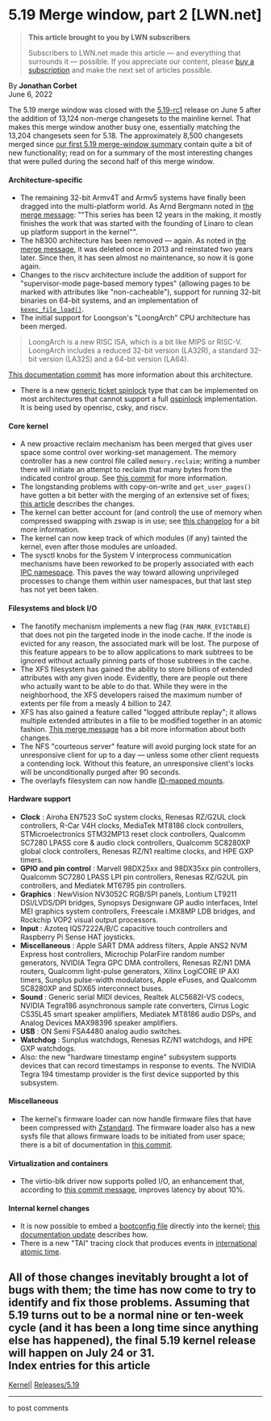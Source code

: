 # 5.19 Merge window, part 2 [LWN.net]

> **This article brought to you by LWN subscribers**
> 
> Subscribers to LWN.net made this article — and everything that surrounds it — possible. If you appreciate our content, please [buy a subscription](/Promo/nst-nag3/subscribe) and make the next set of articles possible. 

By **Jonathan Corbet**  
June 6, 2022 

The 5.19 merge window was closed with the [5.19-rc1](/ml/linux-kernel/CAHk-=wgZt-YDSKfdyES2p6A_KJoG8DwQ0mb9CeS8jZYp+0Y2Rw@mail.gmail.com/) release on June 5 after the addition of 13,124 non-merge changesets to the mainline kernel. That makes this merge window another busy one, essentially matching the 13,204 changesets seen for 5.18. The approximately 8,500 changesets merged since [our first 5.19 merge-window summary](/Articles/896140/) contain quite a bit of new functionality; read on for a summary of the most interesting changes that were pulled during the second half of this merge window. 

#### Architecture-specific

  * The remaining 32-bit Armv4T and Armv5 systems have finally been dragged into the multi-platform world. As Arnd Bergmann noted in [the merge message](https://git.kernel.org/linus/ecf0aa5317b0): ""This series has been 12 years in the making, it mostly finishes the work that was started with the founding of Linaro to clean up platform support in the kernel"". 
  * The h8300 architecture has been removed — again. As noted in [the merge message](https://git.kernel.org/linus/fba2689ee77e), it was deleted once in 2013 and reinstated two years later. Since then, it has seen almost no maintenance, so now it is gone again. 
  * Changes to the riscv architecture include the addition of support for "supervisor-mode page-based memory types" (allowing pages to be marked with attributes like "non-cacheable"), support for running 32-bit binaries on 64-bit systems, and an implementation of [`kexec_file_load()`](https://man7.org/linux/man-pages/man2/kexec_load.2.html). 
  * The initial support for Loongson's "LoongArch" CPU architecture has been merged. 

> LoongArch is a new RISC ISA, which is a bit like MIPS or RISC-V. LoongArch includes a reduced 32-bit version (LA32R), a standard 32-bit version (LA32S) and a 64-bit version (LA64). 

[This documentation commit](https://git.kernel.org/linus/0ea8ce61cb2c) has more information about this architecture. 
  * There is a new [generic ticket spinlock](/ml/linux-kernel/20220430153626.30660-1-palmer@rivosinc.com/) type that can be implemented on most architectures that cannot support a full [qspinlock](/Articles/590243/) implementation. It is being used by openrisc, csky, and riscv. 




#### Core kernel

  * A new proactive reclaim mechanism has been merged that gives user space some control over working-set management. The memory controller has a new control file called `memory.reclaim`; writing a number there will initiate an attempt to reclaim that many bytes from the indicated control group. See [this commit](https://git.kernel.org/linus/94968384dde1) for more information. 
  * The longstanding problems with copy-on-write and `get_user_pages()` have gotten a bit better with the merging of an extensive set of fixes; [this article](/Articles/895439/) describes the changes. 
  * The kernel can better account for (and control) the use of memory when compressed swapping with zswap is in use; see [this changelog](https://git.kernel.org/linus/f4840ccfca25) for a bit more information. 
  * The kernel can now keep track of which modules (if any) tainted the kernel, even after those modules are unloaded. 
  * The sysctl knobs for the System V interprocess communication mechanisms have been reworked to be properly associated with each [IPC namespace](https://man7.org/linux/man-pages/man7/ipc_namespaces.7.html). This paves the way toward allowing unprivileged processes to change them within user namespaces, but that last step has not yet been taken. 



#### Filesystems and block I/O

  * The fanotify mechanism implements a new flag (`FAN_MARK_EVICTABLE`) that does not pin the targeted inode in the inode cache. If the inode is evicted for any reason, the associated mark will be lost. The purpose of this feature appears to be to allow applications to mark subtrees to be ignored without actually pinning parts of those subtrees in the cache. 
  * The XFS filesystem has gained the ability to store billions of extended attributes with any given inode. Evidently, there are people out there who actually want to be able to do that. While they were in the neighborhood, the XFS developers raised the maximum number of extents per file from a measly 4 billion to 247. 
  * XFS has also gained a feature called "logged attribute replay"; it allows multiple extended attributes in a file to be modified together in an atomic fashion. [This merge message](https://git.kernel.org/linus/babf0bb978e3) has a bit more information about both changes. 
  * The NFS "courteous server" feature will avoid purging lock state for an unresponsive client for up to a day — unless some other client requests a contending lock. Without this feature, an unresponsive client's locks will be unconditionally purged after 90 seconds. 
  * The overlayfs filesystem can now handle [ID-mapped mounts](/Articles/896255/). 



#### Hardware support

  * **Clock** : Airoha EN7523 SoC system clocks, Renesas RZ/G2UL clock controllers, R-Car V4H clocks, MediaTek MT8186 clock controllers, STMicroelectronics STM32MP13 reset clock controllers, Qualcomm SC7280 LPASS core & audio clock controllers, Qualcomm SC8280XP global clock controllers, Renesas RZ/N1 realtime clocks, and HPE GXP timers. 
  * **GPIO and pin control** : Marvell 98DX25xx and 98DX35xx pin controllers, Qualcomm SC7280 LPASS LPI pin controllers, Renesas RZ/G2UL pin controllers, and Mediatek MT6795 pin controllers. 
  * **Graphics** : NewVision NV3052C RGB/SPI panels, Lontium LT9211 DSI/LVDS/DPI bridges, Synopsys Designware GP audio interfaces, Intel MEI graphics system controllers, Freescale i.MX8MP LDB bridges, and Rockchip VOP2 visual output processors. 
  * **Input** : Azoteq IQS7222A/B/C capacitive touch controllers and Raspberry Pi Sense HAT joysticks. 
  * **Miscellaneous** : Apple SART DMA address filters, Apple ANS2 NVM Express host controllers, Microchip PolarFire random number generators, NVIDIA Tegra GPC DMA controllers, Renesas RZ/N1 DMA routers, Qualcomm light-pulse generators, Xilinx LogiCORE IP AXI timers, Sunplus pulse-width modulators, Apple eFuses, and Qualcomm SC8280XP and SDX65 interconnect buses. 
  * **Sound** : Generic serial MIDI devices, Realtek ALC5682I-VS codecs, NVIDIA Tegra186 asynchronous sample rate converters, Cirrus Logic CS35L45 smart speaker amplifiers, Mediatek MT8186 audio DSPs, and Analog Devices MAX98396 speaker amplifiers. 
  * **USB** : ON Semi FSA4480 analog audio switches. 
  * **Watchdog** : Sunplus watchdogs, Renesas RZ/N1 watchdogs, and HPE GXP watchdogs. 
  * Also: the new "hardware timestamp engine" subsystem supports devices that can record timestamps in response to events. The NVIDIA Tegra 194 timestamp provider is the first device supported by this subsystem. 



#### Miscellaneous

  * The kernel's firmware loader can now handle firmware files that have been compressed with [Zstandard](https://facebook.github.io/zstd/). The firmware loader also has a new sysfs file that allows firmware loads to be initiated from user space; there is a bit of documentation in [this commit](https://git.kernel.org/linus/536fd8184b7d). 



#### Virtualization and containers

  * The virtio-blk driver now supports polled I/O, an enhancement that, according to [this commit message](https://git.kernel.org/linus/4e0400525691), improves latency by about 10%. 



#### Internal kernel changes

  * It is now possible to embed a [bootconfig file](https://docs.kernel.org/admin-guide/bootconfig.html) directly into the kernel; [this documentation update](https://git.kernel.org/linus/2f51efc6b71d) describes how. 
  * There is a new "TAI" tracing clock that produces events in [international atomic time](https://en.wikipedia.org/wiki/International_Atomic_Time). 



All of those changes inevitably brought a lot of bugs with them; the time has now come to try to identify and fix those problems. Assuming that 5.19 turns out to be a normal nine or ten-week cycle (and it has been a long time since anything else has happened), the final 5.19 kernel release will happen on July 24 or 31.  
Index entries for this article  
---  
[Kernel](/Kernel/Index)| [Releases/5.19](/Kernel/Index#Releases-5.19)  
  


* * *

to post comments 

